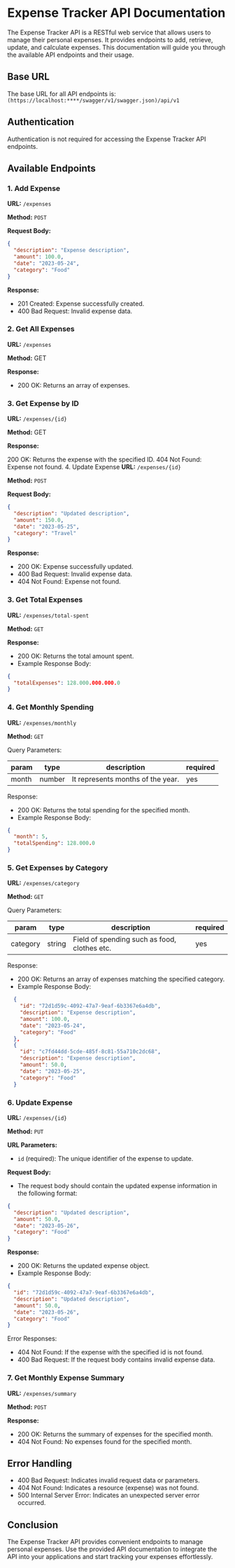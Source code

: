 # Expense Tracker API Documentation

The Expense Tracker API is a RESTful web service that allows users to manage their personal expenses. It provides endpoints to add, retrieve, update, and calculate expenses. This documentation will guide you through the available API endpoints and their usage.

## Base URL

The base URL for all API endpoints is: `(https://localhost:****/swagger/v1/swagger.json)/api/v1`

## Authentication

Authentication is not required for accessing the Expense Tracker API endpoints.

## Available Endpoints

### 1. Add Expense

**URL:** `/expenses`

**Method:** `POST`

**Request Body:**

```json
{
  "description": "Expense description",
  "amount": 100.0,
  "date": "2023-05-24",
  "category": "Food"
}
```
**Response:**

- 201 Created: Expense successfully created.
- 400 Bad Request: Invalid expense data.

### 2. Get All Expenses
**URL:** `/expenses`

**Method:** GET

**Response:**

- 200 OK: Returns an array of expenses.

### 3. Get Expense by ID
**URL:** `/expenses/{id}`

**Method:** GET

**Response:**

200 OK: Returns the expense with the specified ID.
404 Not Found: Expense not found.
4. Update Expense
**URL:** `/expenses/{id}`

**Method:** `POST`

**Request Body:**
```json
{
  "description": "Updated description",
  "amount": 150.0,
  "date": "2023-05-25",
  "category": "Travel"
}
```
**Response:**

- 200 OK: Expense successfully updated.
- 400 Bad Request: Invalid expense data.
- 404 Not Found: Expense not found.

### 3. Get Total Expenses

**URL:** `/expenses/total-spent`

**Method:** `GET`

**Response:**
- 200 OK: Returns the total amount spent.
- Example Response Body:
```json
{
  "totalExpenses": 128.000.000.000.0
}
```
### 4. Get Monthly Spending
**URL:** `/expenses/monthly`

**Method:** `GET`

Query Parameters:

| param | type  | description                       |required   |   
|-------|-------|-----------------------------------|---|
| month | number   | It represents months of the year. | yes  |   

Response:

- 200 OK: Returns the total spending for the specified month.
- Example Response Body:
```json
{
  "month": 5,
  "totalSpending": 128.000.0
}
```
### 5. Get Expenses by Category
**URL:** `/expenses/category`

**Method:** `GET`

Query Parameters:

| param | type  | description                       |required   |   
|-------|-------|-----------------------------------|---|
| category | string  | Field of spending such as food, clothes etc. | yes  |   

Response:
- 200 OK: Returns an array of expenses matching the specified category.
- Example Response Body:
```json
  {
    "id": "72d1d59c-4092-47a7-9eaf-6b3367e6a4db",
    "description": "Expense description",
    "amount": 100.0,
    "date": "2023-05-24",
    "category": "Food"
  },
  {
    "id": "c7fd44dd-5cde-485f-8c81-55a710c2dc68",
    "description": "Expense description",
    "amount": 50.0,
    "date": "2023-05-25",
    "category": "Food"
  }
```

### 6. Update Expense

**URL:** `/expenses/{id}`

**Method:** `PUT`

**URL Parameters:**
- `id` (required): The unique identifier of the expense to update.

**Request Body:**
- The request body should contain the updated expense information in the following format:
```json
{
  "description": "Updated description",
  "amount": 50.0,
  "date": "2023-05-26",
  "category": "Food"
}
```
**Response:**

- 200 OK: Returns the updated expense object.
- Example Response Body:
```json
{
  "id": "72d1d59c-4092-47a7-9eaf-6b3367e6a4db",
  "description": "Updated description",
  "amount": 50.0,
  "date": "2023-05-26",
  "category": "Food"
}
```
Error Responses:

- 404 Not Found: If the expense with the specified id is not found.
- 400 Bad Request: If the request body contains invalid expense data.


### 7. Get Monthly Expense Summary
**URL:** `/expenses/summary`

**Method:** `POST`

**Response:**
- 200 OK: Returns the summary of expenses for the specified month.
- 404 Not Found: No expenses found for the specified month.

## Error Handling
- 400 Bad Request: Indicates invalid request data or parameters.
- 404 Not Found: Indicates a resource (expense) was not found.
- 500 Internal Server Error: Indicates an unexpected server error occurred.

## Conclusion
The Expense Tracker API provides convenient endpoints to manage personal expenses. Use the provided API documentation to integrate the API into your applications and start tracking your expenses effortlessly.
